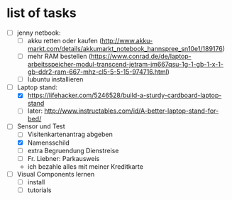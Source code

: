 # list of tasks

* [ ] jenny netbook: 
    * [ ] akku retten oder kaufen (http://www.akku-markt.com/details/akkumarkt_notebook_hannspree_sn10e1/189176)
    * [ ] mehr RAM bestellen (https://www.conrad.de/de/laptop-arbeitsspeicher-modul-transcend-jetram-jm667qsu-1g-1-gb-1-x-1-gb-ddr2-ram-667-mhz-cl5-5-5-15-974716.html)
    * [ ] lubuntu installieren
* [ ] Laptop stand:
    * [X] https://lifehacker.com/5246528/build-a-sturdy-cardboard-laptop-stand
    * [ ] later: http://www.instructables.com/id/A-better-laptop-stand-for-bed/
* [ ] Sensor und Test
    * [ ] Visitenkartenantrag abgeben
    * [X] Namensschild
    * [ ] extra Begruendung Dienstreise
    * [ ] Fr. Liebner: Parkausweis
    * ich bezahle alles mit meiner Kreditkarte
* [ ] Visual Components lernen
    * [ ] install 
    * [ ] tutorials
